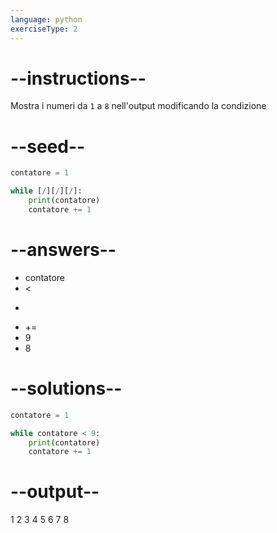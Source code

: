 ```yaml
---
language: python
exerciseType: 2
---
```


# --instructions--

Mostra i numeri da `1` a `8` nell'output modificando la condizione

# --seed--

```python
contatore = 1

while [/][/][/]:
    print(contatore)
    contatore += 1
```

# --answers--

- contatore
-  < 
-  > 
-  += 
- 9
- 8

# --solutions--

```python
contatore = 1

while contatore < 9:
    print(contatore)
    contatore += 1
```

# --output--

1
2
3
4
5
6
7
8
